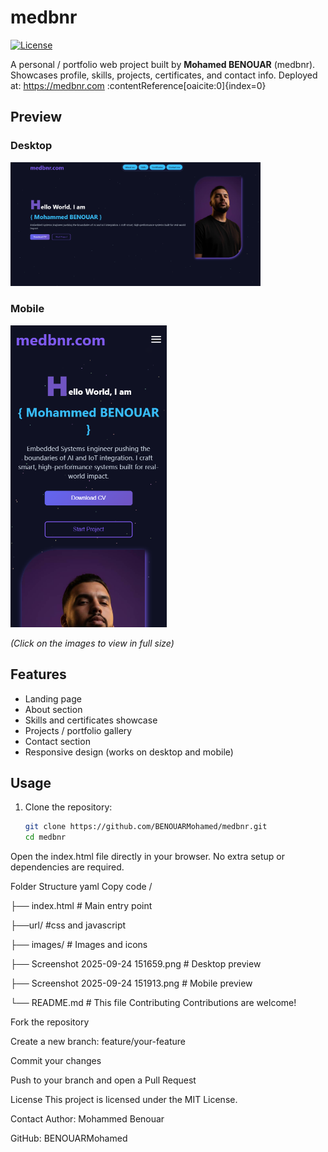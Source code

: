 # medbnr
[![License](https://img.shields.io/badge/license-MIT-blue.svg)]()

A personal / portfolio web project built by **Mohamed BENOUAR** (medbnr).  
Showcases profile, skills, projects, certificates, and contact info. Deployed at: https://medbnr.com :contentReference[oaicite:0]{index=0}
  

## Preview

### Desktop  
[<img src="./desktopsc.png" width="400"/>](./desktopsc.png)

### Mobile  
[<img src="./mobilesc.png" width="250"/>](./mobilesc.png)

*(Click on the images to view in full size)*


## Features

- Landing page  
- About section  
- Skills and certificates showcase  
- Projects / portfolio gallery  
- Contact section  
- Responsive design (works on desktop and mobile)  

## Usage

1. Clone the repository:
   ```bash
   git clone https://github.com/BENOUARMohamed/medbnr.git
   cd medbnr
Open the index.html file directly in your browser.
No extra setup or dependencies are required.

Folder Structure
yaml
Copy code
/

├── index.html        # Main entry point

├──url/               #css and javascript

├── images/           # Images and icons

├── Screenshot 2025-09-24 151659.png   # Desktop preview

├── Screenshot 2025-09-24 151913.png   # Mobile preview

└── README.md         # This file
Contributing
Contributions are welcome!

Fork the repository

Create a new branch: feature/your-feature

Commit your changes

Push to your branch and open a Pull Request

License
This project is licensed under the MIT License.

Contact
Author: Mohammed Benouar

GitHub: BENOUARMohamed
